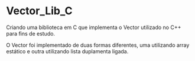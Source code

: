 # Vector_Lib_C
Criando uma biblioteca em C que implementa o Vector utilizado no C++ para fins de estudo.

O Vector foi implementado de duas formas diferentes, uma utilizando array estático e outra utilizando lista duplamenta ligada.
